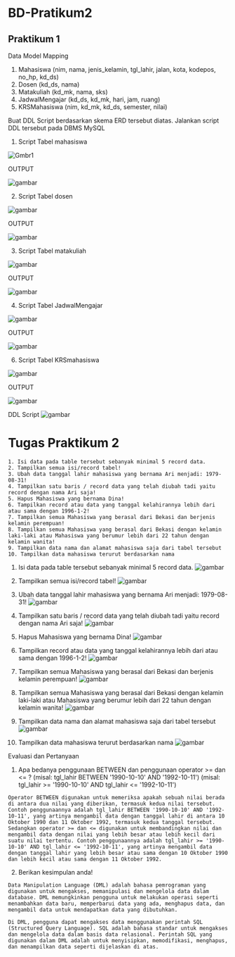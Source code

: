 # BD-Pratikum2

## Praktikum 1

Data Model Mapping
1. Mahasiswa (nim, nama, jenis_kelamin, tgl_lahir, jalan, kota, kodepos, no_hp, kd_ds)
2. Dosen (kd_ds, nama)
3. Matakuliah (kd_mk, nama, sks)
4. JadwalMengajar (kd_ds, kd_mk, hari, jam, ruang)
5. KRSMahasiswa (nim, kd_mk, kd_ds, semester, nilai)

Buat DDL Script berdasarkan skema ERD tersebut diatas.
Jalankan script DDL tersebut pada DBMS MySQL

1. Script Tabel mahasiswa

![Gmbr1](https://user-images.githubusercontent.com/115520666/232367782-4678c3d9-aeeb-4092-90bc-b940d20c58b2.png)


OUTPUT

![gambar](gambar/Gmbr1.png)

2. Script Tabel dosen

![gambar](gambar/br2.png)

OUTPUT

![gambar](gambar/br3.png)

3. Script Tabel matakuliah

![gambar](gambar/br4.png)

OUTPUT

![gambar](gambar/br5.png)

4. Script Tabel JadwalMengajar

![gambar](gambar/br6.png)

OUTPUT

![gambar](gambar/br7.png)

6. Script Tabel KRSmahasiswa

![gambar](gambar/br8.png)

OUTPUT

![gambar](gambar/br9.png)

DDL Script
![gambar](gambar/br10.png)



# Tugas Praktikum 2
```
1. Isi data pada table tersebut sebanyak minimal 5 record data.
2. Tampilkan semua isi/record tabel! 
3. Ubah data tanggal lahir mahasiswa yang bernama Ari menjadi: 1979-08-31! 
4. Tampilkan satu baris / record data yang telah diubah tadi yaitu record dengan nama Ari saja! 
5. Hapus Mahasiswa yang bernama Dina! 
6. Tampilkan record atau data yang tanggal kelahirannya lebih dari atau sama dengan 1996-1-2! 
7. Tampilkan semua Mahasiswa yang berasal dari Bekasi dan berjenis kelamin perempuan! 
8. Tampilkan semua Mahasiswa yang berasal dari Bekasi dengan kelamin laki-laki atau Mahasiswa yang berumur lebih dari 22 tahun dengan kelamin wanita!
9. Tampilkan data nama dan alamat mahasiswa saja dari tabel tersebut
10. Tampilkan data mahasiswa terurut berdasarkan nama
```

1. Isi data pada table tersebut sebanyak minimal 5 record data.
![gambar](gambar/br11.png)

2. Tampilkan semua isi/record tabel!
![gambar](gambar/br12.png)

3. Ubah data tanggal lahir mahasiswa yang bernama Ari menjadi: 1979-08-31!
![gambar](gambar/br13.png)

4. Tampilkan satu baris / record data yang telah diubah tadi yaitu record dengan nama Ari saja!
![gambar](gambar/br14.png)

5. Hapus Mahasiswa yang bernama Dina!
![gambar](gambar/br15.png)

6. Tampilkan record atau data yang tanggal kelahirannya lebih dari atau sama dengan 1996-1-2!
![gambar](gambar/br16.png)

7. Tampilkan semua Mahasiswa yang berasal dari Bekasi dan berjenis kelamin perempuan!
![gambar](gambar/br17.png)

8. Tampilkan semua Mahasiswa yang berasal dari Bekasi dengan kelamin laki-laki atau Mahasiswa yang berumur lebih dari 22 tahun dengan kelamin wanita!
![gambar](gambar/br18.png)

9. Tampilkan data nama dan alamat mahasiswa saja dari tabel tersebut
![gambar](gambar/br19.png)

10. Tampilkan data mahasiswa terurut berdasarkan nama
![gambar](gambar/br20.png)


Evaluasi dan Pertanyaan
1. Apa bedanya penggunaan BETWEEN dan penggunaan operator >= dan <= ?
(misal: tgl_lahir BETWEEN '1990-10-10' AND '1992-10-11')
(misal: tgl_lahir >= '1990-10-10' AND tgl_lahir <= '1992-10-11')
```
Operator BETWEEN digunakan untuk memeriksa apakah sebuah nilai berada di antara dua nilai yang diberikan, termasuk kedua nilai tersebut. Contoh penggunaannya adalah tgl_lahir BETWEEN '1990-10-10' AND '1992-10-11', yang artinya mengambil data dengan tanggal lahir di antara 10 Oktober 1990 dan 11 Oktober 1992, termasuk kedua tanggal tersebut.
Sedangkan operator >= dan <= digunakan untuk membandingkan nilai dan mengambil data dengan nilai yang lebih besar atau lebih kecil dari suatu nilai tertentu. Contoh penggunaannya adalah tgl_lahir >= '1990-10-10' AND tgl_lahir <= '1992-10-11', yang artinya mengambil data dengan tanggal lahir yang lebih besar atau sama dengan 10 Oktober 1990 dan lebih kecil atau sama dengan 11 Oktober 1992.
```
2. Berikan kesimpulan anda!
```
Data Manipulation Language (DML) adalah bahasa pemrograman yang digunakan untuk mengakses, memanipulasi dan mengelola data dalam database. DML memungkinkan pengguna untuk melakukan operasi seperti menambahkan data baru, memperbarui data yang ada, menghapus data, dan mengambil data untuk mendapatkan data yang dibutuhkan.

Di DML, pengguna dapat mengakses data menggunakan perintah SQL (Structured Query Language). SQL adalah bahasa standar untuk mengakses dan mengelola data dalam basis data relasional. Perintah SQL yang digunakan dalam DML adalah untuk menyisipkan, memodifikasi, menghapus, dan menampilkan data seperti dijelaskan di atas. 
```


